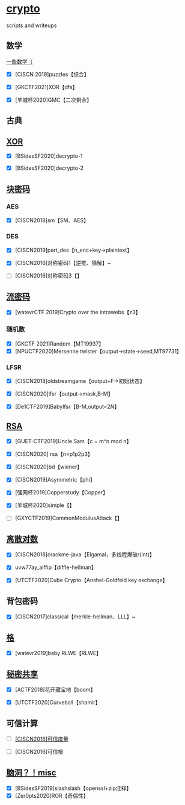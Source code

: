 # [crypto](https://blog.rexskz.info/2016-nationwide-ctf-first-writeup.html#toc-link-2)
 scripts and writeups

## 数学

[一些数学（](docs/math.md)

- [x] [CISCN 2019]puzzles【综合】

- [x] [GKCTF2021]XOR【dfs】

- [x] [羊城杯2020]GMC【二次剩余】

  


##  古典





## [XOR](docs/xor.md)

- [x] [BSidesSF2020]decrypto-1
- [x] [BSidesSF2020]decrypto-2



## [块密码](docs/block.md)

### AES

- [x] [CISCN2018]sm【SM、AES】

### DES

- [x] [CISCN2019]part_des【n_enc+key->plaintext】

- [x] [CISCN2016]对称密码1【逆推、猜解】~
- [ ] [CISCN2016]对称密码3【】



## [流密码](docs/stream.md)

- [x]  [watevrCTF 2019]Crypto over the intrawebs【z3】

### 随机数

- [x] [GKCTF 2021]Random【MT19937】
- [x] [NPUCTF2020]Mersenne twister【output->state->seed,MT97731】

### LFSR

- [x] [CISCN2018]oldstreamgame【output+F->初始状态】

- [x] [CISCN2020]lfsr【output->mask,B-M】

- [x] [De1CTF2019]Babylfsr【B-M,output<2N】

  

## [RSA](docs/RSA.md)

- [x] [GUET-CTF2019]Uncle Sam【c = m^n mod n】
- [x] [CISCN2020] rsa【n=p1p2p3】
- [x] [CISCN2020]bd【wiener】
- [x] [CISCN2019]Asymmetric【phi】
- [x] [强网杯2019]Copperstudy【Copper】
- [x] [羊城杯2020]simple【】
- [ ] [GXYCTF2019]CommonModulusAttack【】





## [离散对数](docs/discrete.md)

- [x] [CISCN2018]crackme-java【Elgamal，多线程爆破r(int)】

- [x] uvw77ay_aiffip【diffle-hellman】

  

- [x] [UTCTF2020]Cube Crypto【Anshel-Goldfeld key exchange】

## 背包密码

- [x] [CISCN2017]classical【merkle-hellman、LLL】~



## [格](docs/lattice.md)

- [x] [watevr2019]baby RLWE【RLWE】


## [秘密共享](docs/secrect_sharing.md)

- [x] [ACTF2018]花开藏宝地【boom】
- [x] [UTCTF2020]Curveball【shamir】



## 可信计算

- [ ] [[CISCN2016]可信度量](https://blog.rexskz.info/2016-nationwide-ctf-first-writeup.html#toc-link-2)
- [ ] [CISCN2016]可信根



## [脑洞？！misc](docs/misc.md)

- [x] [BSidesSF2019]slashslash【openssl+zip注释】
- [x] [Zer0pts2020]ROR【奇偶性】
